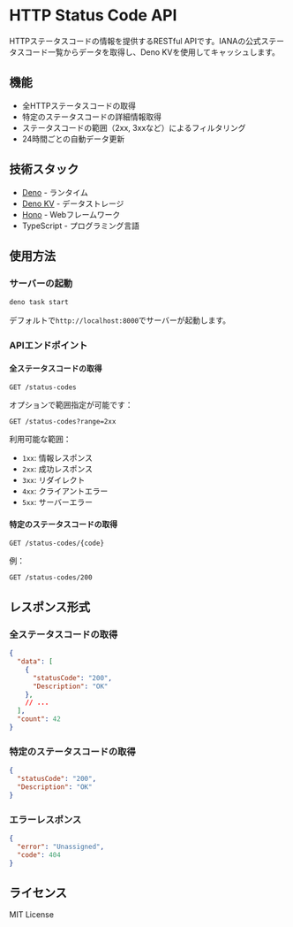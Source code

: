 # HTTP Status Code API

HTTPステータスコードの情報を提供するRESTful APIです。IANAの公式ステータスコード一覧からデータを取得し、Deno KVを使用してキャッシュします。

## 機能

- 全HTTPステータスコードの取得
- 特定のステータスコードの詳細情報取得
- ステータスコードの範囲（2xx, 3xxなど）によるフィルタリング
- 24時間ごとの自動データ更新

## 技術スタック

- [Deno](https://deno.land/) - ランタイム
- [Deno KV](https://deno.land/kv) - データストレージ
- [Hono](https://hono.dev/) - Webフレームワーク
- TypeScript - プログラミング言語


## 使用方法

### サーバーの起動

```bash
deno task start
```

デフォルトで`http://localhost:8000`でサーバーが起動します。

### APIエンドポイント

#### 全ステータスコードの取得

```
GET /status-codes
```

オプションで範囲指定が可能です：

```
GET /status-codes?range=2xx
```

利用可能な範囲：
- `1xx`: 情報レスポンス
- `2xx`: 成功レスポンス
- `3xx`: リダイレクト
- `4xx`: クライアントエラー
- `5xx`: サーバーエラー

#### 特定のステータスコードの取得

```
GET /status-codes/{code}
```

例：
```
GET /status-codes/200
```

## レスポンス形式

### 全ステータスコードの取得

```json
{
  "data": [
    {
      "statusCode": "200",
      "Description": "OK"
    },
    // ...
  ],
  "count": 42
}
```

### 特定のステータスコードの取得

```json
{
  "statusCode": "200",
  "Description": "OK"
}
```

### エラーレスポンス

```json
{
  "error": "Unassigned",
  "code": 404
}
```

## ライセンス

MIT License 